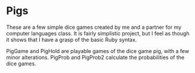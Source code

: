 # Pigs

These are a few simple dice games created by me and a partner for my computer languages class.
It is fairly simplistic project, but I feel as though it shows that I have a grasp of the basic Ruby syntax. 

PigGame and PigHold are playable games of the dice game pig, with a few minor alterations.
PigProb and PigProb2 calculate the probabilities of the dice games.
